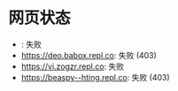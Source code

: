 # 网页状态
- : 失败
- https://deo.babox.repl.co: 失败 (403)
- https://vi.zogzr.repl.co: 失败
- https://beaspy--hting.repl.co: 失败 (403)
